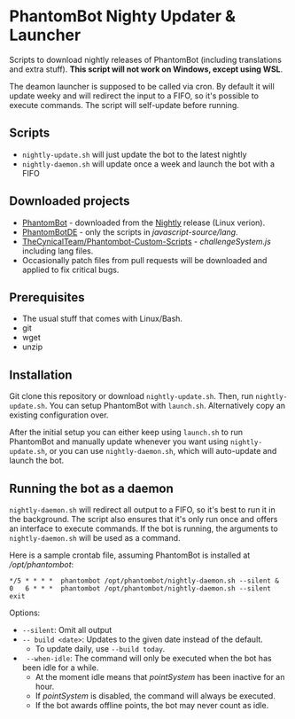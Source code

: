 # PhantomBot Nighty Updater & Launcher

Scripts to download nightly releases of PhantomBot (including translations and extra stuff). **This script will not work on Windows, except using WSL**.

The deamon launcher is supposed to be called via cron. By default it will update weeky and will redirect the input to a FIFO, so it's possible to execute commands. The script will self-update before running.

## Scripts
- `nightly-update.sh` will just update the bot to the latest nightly
- `nightly-daemon.sh` will update once a week and launch the bot with a FIFO

## Downloaded projects
* [PhantomBot](https://github.com/PhantomBot/PhantomBot) - downloaded from the [Nightly](https://github.com/PhantomBot/nightly-build) release (Linux verion).
* [PhantomBotDE](https://github.com/PhantomBotDE/PhantomBotDE) - only the scripts in *javascript-source/lang*.
* [TheCynicalTeam/Phantombot-Custom-Scripts](https://github.com/TheCynicalTeam/Phantombot-Custom-Scripts) - *challengeSystem.js* including lang files.
* Occasionally patch files from pull requests will be downloaded and applied to fix critical bugs.

## Prerequisites
- The usual stuff that comes with Linux/Bash.
- git
- wget
- unzip

## Installation
Git clone this repository or download `nightly-update.sh`. Then, run `nightly-update.sh`. You can setup PhantomBot with `launch.sh`. Alternatively copy an existing configuration over.

After the initial setup you can either keep using `launch.sh` to run PhantomBot and manually update whenever you want using `nightly-update.sh`, or you can use `nightly-daemon.sh`, which will auto-update and launch the bot.

## Running the bot as a daemon
`nightly-daemon.sh` will redirect all output to a FIFO, so it's best to run it in the background. The script also ensures that it's only run once and offers an interface to execute commands. If the bot is running, the arguments to `nightly-daemon.sh` will be used as a command.

Here is a sample crontab file, assuming PhantomBot is installed at */opt/phantombot*:
```crontab
*/5 * * * *  phantombot /opt/phantombot/nightly-daemon.sh --silent &
0   6 * * *  phantombot /opt/phantombot/nightly-daemon.sh --silent exit
```

Options:
* `--silent`: Omit all output
* `-- build <date>`: Updates to the given date instead of the default.
  * To update daily, use `--build today`.
* ` --when-idle`: The command will only be executed when the bot has been idle for a while.
  * At the moment idle means that *pointSystem* has been inactive for an hour.
  * If *pointSystem* is disabled, the command will always be executed.
  * If the bot awards offline points, the bot may never count as idle.
